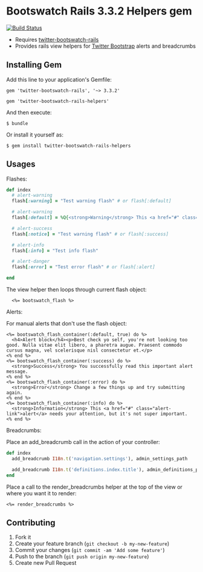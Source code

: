 # Bootswatch Rails 3.3.2 Helpers gem


[![Build Status](https://travis-ci.org/scottvrosenthal/twitter-bootswatch-rails-helpers.png?branch=master)](https://travis-ci.org/scottvrosenthal/twitter-bootswatch-rails-helpers)

  - Requires [twitter-bootswatch-rails](https://github.com/scottvrosenthal/twitter-bootswatch-rails/)
  - Provides rails view helpers for [Twitter Bootstrap](http://getbootstrap.com/) alerts and breadcrumbs

## Installing Gem

Add this line to your application's Gemfile:

    gem 'twitter-bootswatch-rails', '~> 3.3.2'

    gem 'twitter-bootswatch-rails-helpers'

And then execute:

    $ bundle

Or install it yourself as:

    $ gem install twitter-bootswatch-rails-helpers


## Usages

Flashes:

```ruby
def index
  # alert-warning
  flash[:warning] = "Test warning flash" # or flash[:default]

  # alert-warning
  flash[:default] = %Q{<strong>Warning</strong> This <a href="#" class="alert-link">alert</a> needs your attention, but it's not super important.}.html_safe

  # alert-success
  flash[:notice] = "Test warning flash" # or flash[:success]

  # alert-info
  flash[:info] = "Test info flash"

  # alert-danger
  flash[:error] = "Test error flash" # or flash[:alert]

end

```
The view helper then loops through current flash object:

```erb
  <%= bootswatch_flash %>
```

Alerts:

For manual alerts that don't use the flash object:

```erb
<%= bootswatch_flash_container(:default, true) do %>
  <h4>Alert block</h4><p>Best check yo self, you're not looking too good. Nulla vitae elit libero, a pharetra augue. Praesent commodo cursus magna, vel scelerisque nisl consectetur et.</p>
<% end %>
<%= bootswatch_flash_container(:success) do %>
  <strong>Success</strong> You successfully read this important alert message.
<% end %>
<%= bootswatch_flash_container(:error) do %>
  <strong>Error</strong> Change a few things up and try submitting again.
<% end %>
<%= bootswatch_flash_container(:info) do %>
  <strong>Information</strong> This <a href="#" class="alert-link">alert</a> needs your attention, but it's not super important.
<% end %>
```

Breadcrumbs:

Place an add_breadcrumb call in the action of your controller:

```ruby
def index
  add_breadcrumb I18n.t('navigation.settings'), admin_settings_path

  add_breadcrumb I18n.t('definitions.index.title'), admin_definitions_path
end
```

Place a call to the render_breadcrumbs helper at the top of the view or where you want it to render:

```erb
<%= render_breadcrumbs %>
```


## Contributing

1. Fork it
2. Create your feature branch (`git checkout -b my-new-feature`)
3. Commit your changes (`git commit -am 'Add some feature'`)
4. Push to the branch (`git push origin my-new-feature`)
5. Create new Pull Request
